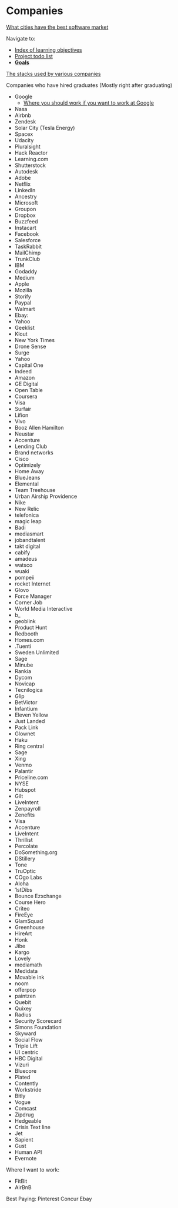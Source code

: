 # Companies

[What cities have the best software market](https://www.techinasia.com/which-city-pays-the-best-for-a-software-developer)

Navigate to:
* [Index of learning objectives](../index.md)
* [Project todo list](../website-todo-list.md)
* __[Goals](../goals.md)__


[The stacks used by various companies](https://stackshare.io/)

Companies who have hired graduates (Mostly right after graduating)

* Google
  * [Where you should work if you want to work at Google](https://www.quora.com/What-kind-of-company-should-you-go-to-work-for-if-your-eventual-goal-is-to-get-hired-at-Google/answer/Travis-Addair?ref=forbes&rel_pos=1)
* Nasa
* Airbnb
* Zendesk
* Solar City (Tesla Energy)
* Spacex
* Udacity
* Pluralsight
* Hack Reactor
* Learning.com
* Shutterstock
* Autodesk
* Adobe
* Netflix
* LinkedIn
* Ancestry
* Microsoft
* Groupon
* Dropbox
* Buzzfeed
* Instacart
* Facebook
* Salesforce
* TaskRabbit
* MailChimp
* TrunkClub
* IBM
* Godaddy
* Medium
* Apple
* Mozilla
* Storify
* Paypal
* Walmart
* Ebay:
* Yahoo
* Geeklist
* Klout
* New York Times
* Drone Sense
* Surge
* Yahoo
* Capital One
* Indeed
* Amazon
* GE Digital
* Open Table
* Coursera
* Visa
* Surfair
* Lifion
* Vivo
* Booz Allen Hamilton
* Neustar
* Accenture
* Lending Club
* Brand networks
* Cisco
* Optimizely
* Home Away
* BlueJeans
* Elemental
* Team Treehouse
* Urban Airship Providence
* Nike
* New Relic
* telefonica
* magic leap
* Badi
* mediasmart
* jobandtalent
* takt digital
* cabify
* amadeus
* watsco
* wuaki
* pompeii
* rocket Internet
* Glovo
* Force Manager
* Corner Job
* World Media Interactive
* b_
* geoblink
* Product Hunt
* Redbooth
* Homes.com
* .Tuenti
* Sweden Unlimited
* Sage
* Minube
* Rankia
* Dycom
* Novicap
* Tecnilogica
* Glip
* BetVictor
* Infantium
* Eleven Yellow
* Just Landed
* Pack Link
* Glownet
* Haku
* Ring central
* Sage
* Xing
* Venmo
* Palantir
* Priceline.com
* NYSE
* Hubspot
* Gilt
* LiveIntent
* Zenpayroll
* Zenefits
* Visa
* Accenture
* LiveIntent
* Thrillist
* Percolate
* DoSomething.org
* DStillery
* Tone
* TruOptic
* COgo Labs 
* Aloha
* 1stDibs
* Bounce Ezxchange
* Course Hero
* Criteo
* FireEye
* GlamSquad
* Greenhouse
* HireArt 
* Honk
* Jibe
* Kargo
* Lovely
* mediamath
* Medidata
* Movable ink
* noom
* offerpop
* paintzen
* Quebit
* Quixey
* Radius
* Security Scorecard
* Simons Foundation
* Skyward
* Social Flow
* Triple Lift
* UI centric
* HBC Digital
* Vizuri
* Bluecore
* Plated
* Contently
* Workstride
* Bitly
* Vogue
* Comcast
* Zipdrug
* Hedgeable
* Crisis Text line
* Jet
* Sapient
* Gust
* Human API
* Evernote



Where I want to work:
* FitBit
 * AirBnB






 Best Paying:
 Pinterest
 Concur
 Ebay
 